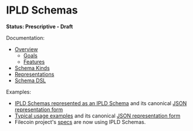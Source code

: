 IPLD Schemas
============

**Status: Prescriptive - Draft**

Documentation:

- [Overview](./overview.md)
  - [Goals](./overview.md#goals)
  - [Features](./overview.md#features)
- [Schema Kinds](./schema-kinds.md)
- [Representations](./representations.md)
- [Schema DSL](./schema-dsl.md)

Examples:

* [IPLD Schemas represented as an IPLD Schema](schema-schema.ipldsch) and its canonical [JSON representation form](schema-schema.ipldsch.json)
* [Typical usage examples](examples.ipldsch) and its canonical [JSON representation form](examples.ipldsch.json)
* Filecoin project's [specs](https://github.com/filecoin-project/specs/) are now using IPLD Schemas.
